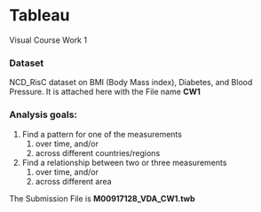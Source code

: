 # Tableau
Visual Course Work 1

### Dataset
NCD_RisC dataset on BMI (Body Mass index), Diabetes, and Blood Pressure.
It is attached here with the File name **CW1**
### Analysis goals:
<ol>
  <li>Find a pattern for one of the measurements
    <ol>
      <li>over time, and/or</li>
      <li>across different countries/regions</li>
    </ol>
  </li>
  <li>Find a relationship between two or three measurements
    <ol>
      <li>over time, and/or</li>
      <li>across different area</li>
    </ol>
  </li>
</ol>

The Submission File is **M00917128_VDA_CW1.twb**

